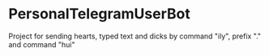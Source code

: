 # PersonalTelegramUserBot
Project for sending hearts, typed text and dicks by command "ily", prefix "." and command "hui"
